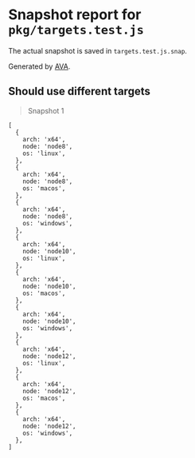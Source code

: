 # Snapshot report for `pkg/targets.test.js`

The actual snapshot is saved in `targets.test.js.snap`.

Generated by [AVA](https://ava.li).

## Should use different targets

> Snapshot 1

    [
      {
        arch: 'x64',
        node: 'node8',
        os: 'linux',
      },
      {
        arch: 'x64',
        node: 'node8',
        os: 'macos',
      },
      {
        arch: 'x64',
        node: 'node8',
        os: 'windows',
      },
      {
        arch: 'x64',
        node: 'node10',
        os: 'linux',
      },
      {
        arch: 'x64',
        node: 'node10',
        os: 'macos',
      },
      {
        arch: 'x64',
        node: 'node10',
        os: 'windows',
      },
      {
        arch: 'x64',
        node: 'node12',
        os: 'linux',
      },
      {
        arch: 'x64',
        node: 'node12',
        os: 'macos',
      },
      {
        arch: 'x64',
        node: 'node12',
        os: 'windows',
      },
    ]

